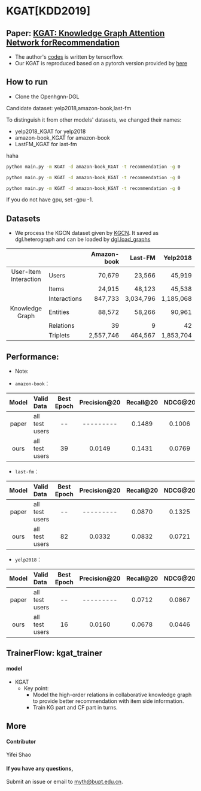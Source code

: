 # KGAT[KDD2019]

Paper: [**KGAT: Knowledge Graph Attention Network forRecommendation**](https://arxiv.org/pdf/1905.07854v2.pdf)
-   
-   The author's [codes](https://github.com/xiangwang1223/knowledge_graph_attention_network) is written by tensorflow.
-   Our KGAT is reproduced based on a pytorch version provided by [here](https://github.com/LunaBlack/KGAT-pytorch)

## How to run

- Clone the Openhgnn-DGL

Candidate dataset: yelp2018,amazon-book,last-fm

To distinguish it from other models' datasets, we changed their names:
 * yelp2018_KGAT for yelp2018
 * amazon-book_KGAT for amazon-book
 * LastFM_KGAT for last-fm
 
 haha
 
  ```bash
  python main.py -m KGAT -d amazon-book_KGAT -t recommendation -g 0 
  ```
  
  ```bash
  python main.py -m KGAT -d amazon-book_KGAT -t recommendation -g 0 
  ```
  
  ```bash
  python main.py -m KGAT -d amazon-book_KGAT -t recommendation -g 0 
  ```

  If you do not have gpu, set -gpu -1.


## Datasets

-   We process the KGCN dataset given by [KGCN](https://github.com/hwwang55/KGCN). It saved as dgl.heterograph and can be loaded by [dgl.load_graphs](https://docs.dgl.ai/en/latest/generated/dgl.load_graphs.html)

| | | Amazon-book | Last-FM | Yelp2018 |
|:---:|:---|---:|---:|---:|
|User-Item Interaction| Users | 70,679 | 23,566 | 45,919|
| | Items | 24,915 | 48,123 | 45,538|
| | Interactions | 847,733 | 3,034,796 | 1,185,068|
|Knowledge Graph | Entities | 88,572 | 58,266 | 90,961 |
| | Relations | 39 | 9 | 42 |
| | Triplets | 2,557,746 | 464,567 | 1,853,704|

## Performance:

* Note:

* `amazon-book`：

| Model | Valid Data             | Best Epoch | Precision@20         | Recall@20           | NDCG@20             |
| :---: | :---                   | :---:      | :---:                | :---:               | :---:               |
| paper | all test users         | --         | ---------            | 0.1489              | 0.1006              |
| ours  | all test users         | 39         | 0.0149               | 0.1431              | 0.0769              |

* `last-fm`：

| Model | Valid Data             | Best Epoch | Precision@20         | Recall@20           | NDCG@20             |
| :---: | :---                   | :---:      | :---:                | :---:               | :---:               |
| paper | all test users         | --         | ---------            | 0.0870              | 0.1325              |
| ours  | all test users         | 82         | 0.0332               | 0.0832              | 0.0721              |

* `yelp2018`：

| Model | Valid Data             | Best Epoch | Precision@20         | Recall@20           | NDCG@20             |
| :---: | :---                   | :---:      | :---:                | :---:               | :---:               |
| paper | all test users         | --         | ---------            | 0.0712              | 0.0867              |
| ours  | all test users         | 16         | 0.0160               | 0.0678              | 0.0446              |

## TrainerFlow: kgat_trainer

#### model

* KGAT
    * Key point:
        * Model the high-order relations in collaborative knowledge graph to provide better recommendation with item side information.
        * Train KG part and CF part in turns.

## More

#### Contributor

Yifei Shao

#### If you have any questions,

Submit an issue or email to  [myth@bupt.edu.cn](mailto:myth@bupt.edu.cn).
